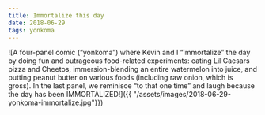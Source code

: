 ```yaml
---
title: Immortalize this day
date: 2018-06-29
tags: yonkoma
---
```


![A four-panel comic (“yonkoma”) where Kevin and I “immortalize” the day by doing fun and outrageous food-related experiments: eating Lil Caesars pizza and Cheetos, immersion-blending an entire watermelon into juice, and putting peanut butter on various foods (including raw onion, which is gross). In the last panel, we reminisce “to that one time” and laugh because the day has been IMMORTALIZED!]({{ "/assets/images/2018-06-29-yonkoma-immortalize.jpg"}})